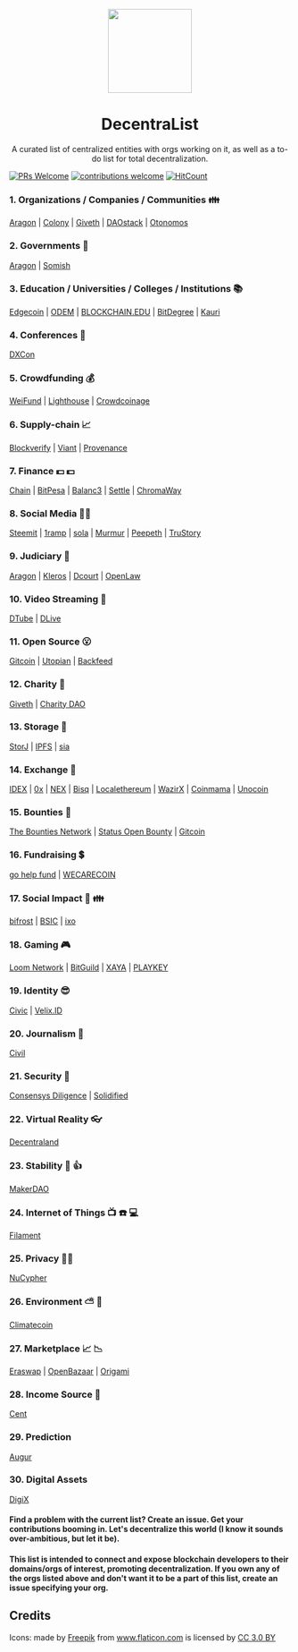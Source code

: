 <p align="center">
  <img src="./cryptocurrency.png" align="center" width="150">
</p>

<h1 align="center">DecentraList</h1>
<p align="center">A curated list of  centralized entities with orgs working on it, as well as a to-do list for total decentralization.</p> 


[![PRs Welcome](https://img.shields.io/badge/PRs-welcome-brightgreen.svg?style=flat-square)](http://makeapullrequest.com) [![contributions welcome](https://img.shields.io/badge/contributions-welcome-brightgreen.svg?style=flat)](https://github.com/dwyl/esta/issues) [![HitCount](http://hits.dwyl.io/smitrajput/HumbleGlobe.svg)](http://hits.dwyl.io/smitrajput/HumbleGlobe)


### 1. Organizations / Companies / Communities  :family: 
  [Aragon](https://aragon.org/) | [Colony](https://colony.io/) | [Giveth](https://giveth.io/) | [DAOstack](http://daostack.io/) | [Otonomos](https://otonomos.com/)

### 2. Governments :busts_in_silhouette:
  [Aragon](https://aragon.org/) | [Somish](https://www.somish.com/)

### 3. Education / Universities / Colleges / Institutions  :books:
[Edgecoin](https://www.edgecoin.io/) | [ODEM](https://odem.io/) | [BLOCKCHAIN.EDU](https://blockchainedu.io/) | [BitDegree](https://www.bitdegree.org) | [Kauri](https://kauri.io/)

### 4. Conferences  :speech_balloon:
  [DXCon](https://github.com/Blockternship/DXCon)

### 5. Crowdfunding  :moneybag:
  [WeiFund](http://weifund.io/) | [Lighthouse](https://lighthouse.cash/) | [Crowdcoinage](https://crowdcoinage.com/)

### 6. Supply-chain  :chart_with_upwards_trend:
[Blockverify](http://www.blockverify.io/) | [Viant](https://viant.io/) | [Provenance](https://www.provenance.org/)

### 7. Finance  :dollar: :dollar:
[Chain](https://chain.com/) | [BitPesa](https://www.bitpesa.co/) | [Balanc3](https://www.balanc3.net/) | [Settle](https://settle.finance/) | [ChromaWay](https://chromaway.com/)

### 8. Social Media  :pizza::smirk:
  [Steemit](https://steemit.com/) | [1ramp](https://1ramp.io/) | [sola](https://sola.ai/) | [Murmur](https://www.murmurdapp.com/) | [Peepeth](https://peepeth.com/welcome) | [TruStory](https://www.trustory.io/)

### 9. Judiciary  :cop:
  [Aragon](https://aragon.org/) | [Kleros](https://kleros.io/) | [Dcourt](https://dcourt.io/) | [OpenLaw](https://openlaw.io/)

### 10. Video Streaming :movie_camera:
  [DTube](https://d.tube/) | [DLive](https://dlive.io/)

### 11. Open Source :open_mouth:
  [Gitcoin](https://gitcoin.co/) | [Utopian](https://join.utopian.io/) | [Backfeed](http://backfeed.cc/)

### 12. Charity :raised_hands:
  [Giveth](https://giveth.io/) | [Charity DAO](http://charity-dao.org/)
  
### 13. Storage :floppy_disk:
  [StorJ](https://storj.io/) | [IPFS](https://ipfs.io/) | [sia](http://www.sia.tech/)

### 14. Exchange :currency_exchange:
  [IDEX](https://idex.market/) | [0x](https://0xproject.com/) | [NEX](https://neonexchange.org/) | [Bisq](https://bisq.network/) | [Localethereum](https://localethereum.com/) | [WazirX](https://wazirx.com/) | [Coinmama](https://www.coinmama.com/?cxd=49533_372799&affid=49533) | [Unocoin](https://www.unocoin.com/)
              
### 15. Bounties :money_with_wings:
  [The Bounties Network](https://bounties.network/) | [Status Open Bounty](https://openbounty.status.im/) | [Gitcoin](https://gitcoin.co/)
  
### 16. Fundraising :heavy_dollar_sign:
  [go help fund](https://gohelpfund.com/) | [WECARECOIN](https://wecarecoin.com/)
  
### 17. Social Impact :clap: :family:
  [bifrost](https://www.projectbifrost.com/) | [BSIC](https://www.blockchainforsocialimpact.com/) | [ixo](https://ixo.world/)
  
### 18. Gaming :video_game:
  [Loom Network](https://loomx.io/) | [BitGuild](https://bitguild.io/) | [XAYA](https://xaya.io/) | [PLAYKEY](https://playkey.io/en/)
  
### 19. Identity :sunglasses:
[Civic](https://www.civic.com/) | [Velix.ID](https://www.velix.id/)

### 20. Journalism :raising_hand:
[Civil](https://civil.co/)

### 21. Security :cop:
[Consensys Diligence](https://consensys.net/diligence/) | [Solidified](https://solidified.io/)

### 22. Virtual Reality :eyeglasses:
[Decentraland](https://decentraland.org/)

### 23. Stability :muscle: :thumbsup:
[MakerDAO](https://makerdao.com/dai)

### 24. Internet of Things :tv: :telephone: :computer:
[Filament](https://filament.com/)

### 25. Privacy :guardsman:
[NuCypher](https://www.nucypher.com/)

### 26. Environment  :partly_sunny: :ocean:
[Climatecoin](https://climatecoin.io/)

### 27. Marketplace :chart_with_upwards_trend: :chart_with_downwards_trend:
[Eraswap](https://www.eraswaptoken.io/) | [OpenBazaar](https://openbazaar.org/) | [Origami](https://ori.network/)

### 28. Income Source :atm:
[Cent](https://beta.cent.co/)

### 29. Prediction
[Augur](https://www.augur.net/)

### 30. Digital Assets
[DigiX](https://digix.global/)
  
#### Find a problem with the current list? Create an issue. Get your contributions booming in. Let's decentralize this world (I know it sounds over-ambitious, but let it be).

#### This list is intended to connect and expose blockchain developers to their domains/orgs of interest, promoting decentralization. If you own any of the orgs listed above and don't want it to be a part of this list, create an issue specifying your org.

## Credits

<div>Icons: made by <a href="https://www.flaticon.com/authors/freepik" title="Freepik">Freepik</a> from <a href="https://www.flaticon.com/" title="Flaticon">www.flaticon.com</a> is licensed by <a href="http://creativecommons.org/licenses/by/3.0/" title="Creative Commons BY 3.0" target="_blank">CC 3.0 BY</a></div>
